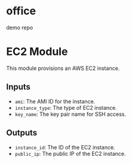 # office
demo repo
# EC2 Module

This module provisions an AWS EC2 instance.

## Inputs

- `ami`: The AMI ID for the instance.
- `instance_type`: The type of EC2 instance.
- `key_name`: The key pair name for SSH access.

## Outputs

- `instance_id`: The ID of the EC2 instance.
- `public_ip`: The public IP of the EC2 instance.
